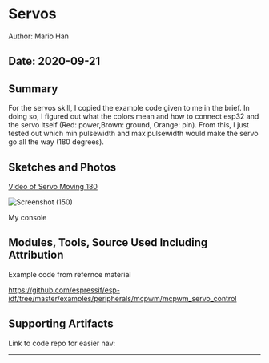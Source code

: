 #  Servos

Author: Mario Han

Date: 2020-09-21
-----

## Summary

For the servos skill, I copied the example code given to me in the brief. In doing so, I figured out what the colors mean and how to connect esp32 and the servo itself (Red: power,Brown: ground, Orange: pin). From this, I just tested out which min pulsewidth and max pulsewidth would make the servo go all the way (180 degrees).

## Sketches and Photos

[Video of Servo Moving 180](https://drive.google.com/file/d/1yxMebdpmwCbzmN0s9x8iNY28GGjXpsOu/view?usp=sharing)

![Screenshot (150)](https://user-images.githubusercontent.com/45515930/93791006-a9134280-fc01-11ea-8934-982122253f44.png)

My console 

## Modules, Tools, Source Used Including Attribution

Example code from refernce material

https://github.com/espressif/esp-idf/tree/master/examples/peripherals/mcpwm/mcpwm_servo_control

## Supporting Artifacts

Link to code repo for easier nav:

-----
